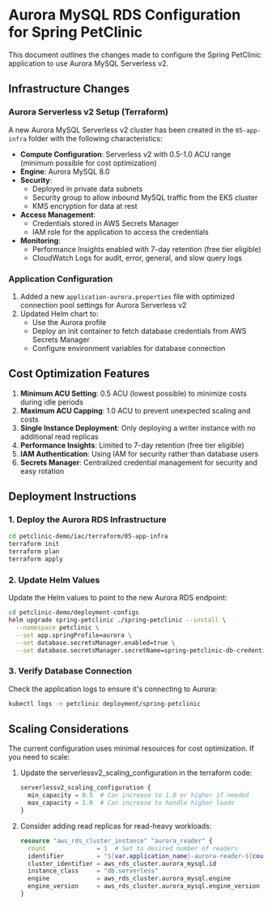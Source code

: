 # Aurora MySQL RDS Configuration for Spring PetClinic

This document outlines the changes made to configure the Spring PetClinic application to use Aurora MySQL Serverless v2.

## Infrastructure Changes

### Aurora Serverless v2 Setup (Terraform)

A new Aurora MySQL Serverless v2 cluster has been created in the `05-app-infra` folder with the following characteristics:

- **Compute Configuration**: Serverless v2 with 0.5-1.0 ACU range (minimum possible for cost optimization)
- **Engine**: Aurora MySQL 8.0
- **Security**: 
  - Deployed in private data subnets
  - Security group to allow inbound MySQL traffic from the EKS cluster
  - KMS encryption for data at rest
- **Access Management**:
  - Credentials stored in AWS Secrets Manager
  - IAM role for the application to access the credentials
- **Monitoring**:
  - Performance Insights enabled with 7-day retention (free tier eligible)
  - CloudWatch Logs for audit, error, general, and slow query logs

### Application Configuration

1. Added a new `application-aurora.properties` file with optimized connection pool settings for Aurora Serverless v2
2. Updated Helm chart to:
   - Use the Aurora profile
   - Deploy an init container to fetch database credentials from AWS Secrets Manager
   - Configure environment variables for database connection

## Cost Optimization Features

1. **Minimum ACU Setting**: 0.5 ACU (lowest possible) to minimize costs during idle periods
2. **Maximum ACU Capping**: 1.0 ACU to prevent unexpected scaling and costs
3. **Single Instance Deployment**: Only deploying a writer instance with no additional read replicas
4. **Performance Insights**: Limited to 7-day retention (free tier eligible)
5. **IAM Authentication**: Using IAM for security rather than database users
6. **Secrets Manager**: Centralized credential management for security and easy rotation

## Deployment Instructions

### 1. Deploy the Aurora RDS Infrastructure

```bash
cd petclinic-demo/iac/terraform/05-app-infra
terraform init
terraform plan
terraform apply
```

### 2. Update Helm Values

Update the Helm values to point to the new Aurora RDS endpoint:

```bash
cd petclinic-demo/deployment-configs
helm upgrade spring-petclinic ./spring-petclinic --install \
  --namespace petclinic \
  --set app.springProfile=aurora \
  --set database.secretsManager.enabled=true \
  --set database.secretsManager.secretName=spring-petclinic-db-credentials-production
```

### 3. Verify Database Connection

Check the application logs to ensure it's connecting to Aurora:

```bash
kubectl logs -n petclinic deployment/spring-petclinic
```

## Scaling Considerations

The current configuration uses minimal resources for cost optimization. If you need to scale:

1. Update the serverlessv2_scaling_configuration in the terraform code:
   ```terraform
   serverlessv2_scaling_configuration {
     min_capacity = 0.5  # Can increase to 1.0 or higher if needed
     max_capacity = 1.0  # Can increase to handle higher loads
   }
   ```

2. Consider adding read replicas for read-heavy workloads:
   ```terraform
   resource "aws_rds_cluster_instance" "aurora_reader" {
     count              = 1  # Set to desired number of readers
     identifier         = "${var.application_name}-aurora-reader-${count.index}-${var.environment}"
     cluster_identifier = aws_rds_cluster.aurora_mysql.id
     instance_class     = "db.serverless"
     engine             = aws_rds_cluster.aurora_mysql.engine
     engine_version     = aws_rds_cluster.aurora_mysql.engine_version
   }
   ```
